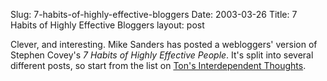 Slug: 7-habits-of-highly-effective-bloggers
Date: 2003-03-26
Title: 7 Habits of Highly Effective Bloggers
layout: post

Clever, and interesting. Mike Sanders has posted a webloggers&#39; version of Stephen Covey&#39;s <i>7 Habits of Highly Effective People</i>. It&#39;s split into several different posts, so start from the list on <a href="http://interdependent.blogspot.com/2003_03_01_interdependent_archive.html#91058645">Ton&#39;s Interdependent Thoughts</a>.
